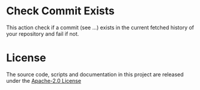 # Check Commit Exists
This action check if a commit (see ...) exists in the current fetched history of your repository
and fail if not.

# License
The source code, scripts and documentation in this project are released under the [Apache-2.0 License](LICENSE)
